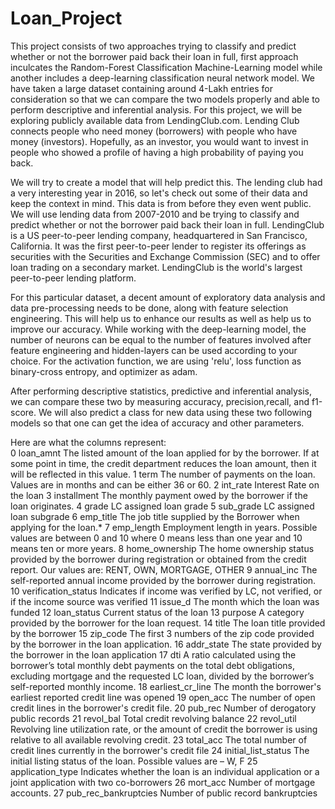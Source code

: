 # Loan_Project
This project consists of two approaches trying to classify and predict whether or not the borrower paid back their loan in full, first approach inculcates the Random-Forest Classification Machine-Learning model while another includes a deep-learning classification neural network model. We have taken a large dataset containing around 4-Lakh entries for consideration so that we can compare the two models properly and able to perform descriptive and inferential analysis. 
For this project, we will be exploring publicly available data from LendingClub.com. Lending Club connects people who need money (borrowers) with people who have money (investors). Hopefully, as an investor, you would want to invest in people who showed a profile of having a high probability of paying you back. 

We will try to create a model that will help predict this.  The lending club had a very interesting year in 2016, so let's check out some of their data and keep the context in mind. This data is from before they even went public.  We will use lending data from 2007-2010 and be trying to classify and predict whether or not the borrower paid back their loan in full. LendingClub is a US peer-to-peer lending company, headquartered in San Francisco, California. It was the first peer-to-peer lender to register its offerings as securities with the Securities and Exchange Commission (SEC) and to offer loan trading on a secondary market. LendingClub is the world's largest peer-to-peer lending platform.


For this particular dataset, a decent amount of exploratory data analysis and data pre-processing needs to be done, along with feature selection engineering. This will help us to enhance our results as well as help us to improve our accuracy. While working with the deep-learning model, the number of neurons can be equal to the number of features involved after feature engineering and hidden-layers can be used according to your choice. For the activation function, we are using 'relu', loss function as binary-cross entropy, and optimizer as adam.

After performing descriptive statistics, predictive and inferential analysis, we can compare these two by measuring accuracy, precision,recall, and f1-score. We will also predict a class for new data using these two following models so that one can get the idea of accuracy and other parameters.


  Here are what the columns represent:  
0	loan_amnt	The listed amount of the loan applied for by the borrower. If at some point in time, the credit department reduces the loan amount, then it will be reflected in this value.
1	term	The number of payments on the loan. Values are in months and can be either 36 or 60.
2	int_rate	Interest Rate on the loan
3	installment	The monthly payment owed by the borrower if the loan originates.
4	grade	LC assigned loan grade
5	sub_grade	LC assigned loan subgrade
6	emp_title	The job title supplied by the Borrower when applying for the loan.*
7	emp_length	Employment length in years. Possible values are between 0 and 10 where 0 means less than one year and 10 means ten or more years.
8	home_ownership	The home ownership status provided by the borrower during registration or obtained from the credit report. Our values are: RENT, OWN, MORTGAGE, OTHER
9	annual_inc	The self-reported annual income provided by the borrower during registration.
10	verification_status	Indicates if income was verified by LC, not verified, or if the income source was verified
11	issue_d	The month which the loan was funded
12	loan_status	Current status of the loan
13	purpose	A category provided by the borrower for the loan request.
14	title	The loan title provided by the borrower
15	zip_code	The first 3 numbers of the zip code provided by the borrower in the loan application.
16	addr_state	The state provided by the borrower in the loan application
17	dti	A ratio calculated using the borrower’s total monthly debt payments on the total debt obligations, excluding mortgage and the requested LC loan, divided by the borrower’s self-reported monthly income.
18	earliest_cr_line	The month the borrower's earliest reported credit line was opened
19	open_acc	The number of open credit lines in the borrower's credit file.
20	pub_rec	Number of derogatory public records
21	revol_bal	Total credit revolving balance
22	revol_util	Revolving line utilization rate, or the amount of credit the borrower is using relative to all available revolving credit.
23	total_acc	The total number of credit lines currently in the borrower's credit file
24	initial_list_status	The initial listing status of the loan. Possible values are – W, F
25	application_type	Indicates whether the loan is an individual application or a joint application with two co-borrowers
26	mort_acc	Number of mortgage accounts.
27	pub_rec_bankruptcies	Number of public record bankruptcies


